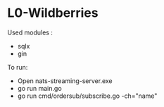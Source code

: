 # L0-Wildberries

Used modules : 
- sqlx
- gin

To run: 
- Open nats-streaming-server.exe
- go run main.go
- go run cmd/ordersub/subscribe.go -ch="name"
